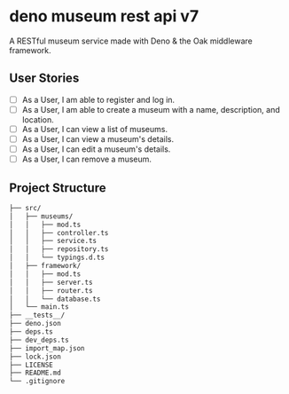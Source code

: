 # deno museum rest api v7
 A RESTful museum service made with Deno & the Oak middleware framework.

## User Stories
- [ ] As a User, I am able to register and log in.
- [ ] As a User, I am able to create a museum with a name, description, and location.
- [ ] As a User, I can view a list of museums.
- [ ] As a User, I can view a museum's details.
- [ ] As a User, I can edit a museum's details.
- [ ] As a User, I can remove a museum.

## Project Structure
```bash
├── src/
│   ├── museums/
│   │   ├── mod.ts
│   │   ├── controller.ts
│   │   ├── service.ts
│   │   ├── repository.ts
│   │   └── typings.d.ts
│   ├── framework/
│   │   ├── mod.ts
│   │   ├── server.ts
│   │   ├── router.ts
│   │   └── database.ts
│   └── main.ts
├── __tests__/
├── deno.json
├── deps.ts
├── dev_deps.ts
├── import_map.json
├── lock.json
├── LICENSE
├── README.md
└── .gitignore
```